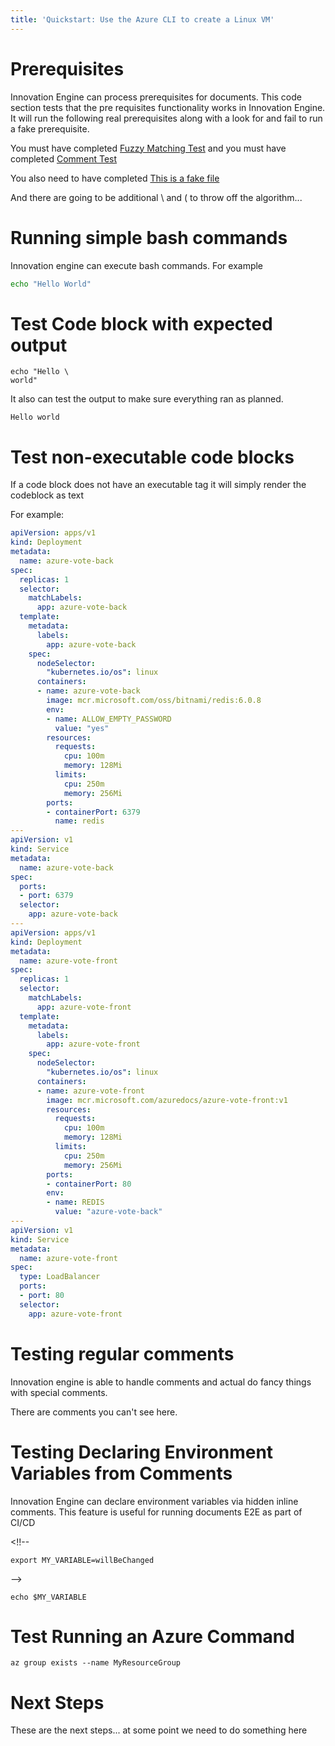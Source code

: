 ```yaml
---
title: 'Quickstart: Use the Azure CLI to create a Linux VM'
---
```


# Prerequisites

Innovation Engine can process prerequisites for documents. This code section tests that the pre requisites functionality works in Innovation Engine.
It will run the following real prerequisites along with a look for and fail to run a fake prerequisite.

You must have completed [Fuzzy Matching Test](testScripts/fuzzyMatchTest.md) and you must have completed [Comment Test](testScripts/CommentTest.md)

You also need to have completed [This is a fake file](testScripts/fakefile.md)

And there are going to be additional \ and ( to throw off the algorithm... 

# Running simple bash commands

Innovation engine can execute bash commands. For example


```bash
echo "Hello World"
```

# Test Code block with expected output

```azurecli-interactive
echo "Hello \
world"
```

It also can test the output to make sure everything ran as planned.
<!--expected_similarity=0.8-->
```
Hello world
```

# Test non-executable code blocks
If a code block does not have an executable tag it will simply render the codeblock as text

For example:

```YAML
apiVersion: apps/v1
kind: Deployment
metadata:
  name: azure-vote-back
spec:
  replicas: 1
  selector:
    matchLabels:
      app: azure-vote-back
  template:
    metadata:
      labels:
        app: azure-vote-back
    spec:
      nodeSelector:
        "kubernetes.io/os": linux
      containers:
      - name: azure-vote-back
        image: mcr.microsoft.com/oss/bitnami/redis:6.0.8
        env:
        - name: ALLOW_EMPTY_PASSWORD
          value: "yes"
        resources:
          requests:
            cpu: 100m
            memory: 128Mi
          limits:
            cpu: 250m
            memory: 256Mi
        ports:
        - containerPort: 6379
          name: redis
---
apiVersion: v1
kind: Service
metadata:
  name: azure-vote-back
spec:
  ports:
  - port: 6379
  selector:
    app: azure-vote-back
---
apiVersion: apps/v1
kind: Deployment
metadata:
  name: azure-vote-front
spec:
  replicas: 1
  selector:
    matchLabels:
      app: azure-vote-front
  template:
    metadata:
      labels:
        app: azure-vote-front
    spec:
      nodeSelector:
        "kubernetes.io/os": linux
      containers:
      - name: azure-vote-front
        image: mcr.microsoft.com/azuredocs/azure-vote-front:v1
        resources:
          requests:
            cpu: 100m
            memory: 128Mi
          limits:
            cpu: 250m
            memory: 256Mi
        ports:
        - containerPort: 80
        env:
        - name: REDIS
          value: "azure-vote-back"
---
apiVersion: v1
kind: Service
metadata:
  name: azure-vote-front
spec:
  type: LoadBalancer
  ports:
  - port: 80
  selector:
    app: azure-vote-front

```

# Testing regular comments 

Innovation engine is able to handle comments and actual do fancy things with special comments.

There are comments you can't see here.
<!--This is a test comment in markdown -->


<!--This is a multi line comment in markdown


 in markdown -->

# Testing Declaring Environment Variables from Comments
Innovation Engine can declare environment variables via hidden inline comments. This feature is useful for running documents E2E as part of CI/CD

<!!--
```variables
export MY_VARIABLE=willBeChanged
```
 -->
<!--
Here is an example of that
```variables
export MY_VARIABLE=myVariable
```
-->

```azurecli-interactive
echo $MY_VARIABLE
```


# Test Running an Azure Command
```azurecli-interactive
az group exists --name MyResourceGroup
```

# Next Steps

These are the next steps... at some point we need to do something here